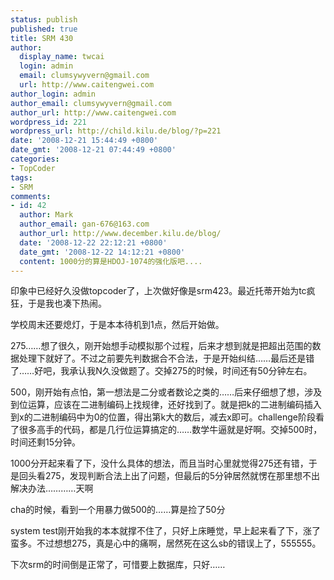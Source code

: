 ```yaml
---
status: publish
published: true
title: SRM 430
author:
  display_name: twcai
  login: admin
  email: clumsywyvern@gmail.com
  url: http://www.caitengwei.com
author_login: admin
author_email: clumsywyvern@gmail.com
author_url: http://www.caitengwei.com
wordpress_id: 221
wordpress_url: http://child.kilu.de/blog/?p=221
date: '2008-12-21 15:44:49 +0800'
date_gmt: '2008-12-21 07:44:49 +0800'
categories:
- TopCoder
tags:
- SRM
comments:
- id: 42
  author: Mark
  author_email: gan-676@163.com
  author_url: http://www.december.kilu.de/blog/
  date: '2008-12-22 22:12:21 +0800'
  date_gmt: '2008-12-22 14:12:21 +0800'
  content: 1000分的算是HDOJ-1074的强化版吧....
---
```

<p>印象中已经好久没做topcoder了，上次做好像是srm423。最近托蒂开始为tc疯狂，于是我也凑下热闹。</p>
<p>学校周末还要熄灯，于是本本待机到1点，然后开始做。</p>
<p>275&hellip;&hellip;想了很久，刚开始想手动模拟那个过程，后来才想到就是把超出范围的数据处理下就好了。不过之前要先判数据合不合法，于是开始纠结&hellip;&hellip;最后还是错了&hellip;&hellip;好吧，我承认我N久没做题了。交掉275的时候，时间还有50分钟左右。</p>
<p>500，刚开始有点怕，第一想法是二分或者数论之类的&hellip;&hellip;后来仔细想了想，涉及到位运算，应该在二进制编码上找规律，还好找到了。就是把k的二进制编码插入到x的二进制编码中为0的位置，得出第k大的数后，减去x即可。challenge阶段看了很多高手的代码，都是几行位运算搞定的&hellip;&hellip;数学牛逼就是好啊。交掉500时，时间还剩15分钟。</p>
<p>1000分开起来看了下，没什么具体的想法，而且当时心里就觉得275还有错，于是回头看275，发现判断合法上出了问题，但最后的5分钟居然就愣在那里想不出解决办法&hellip;&hellip;&hellip;&hellip;天啊</p>
<p>cha的时候，看到一个用暴力做500的&hellip;&hellip;算是捡了50分</p>
<p>system test刚开始我的本本就撑不住了，只好上床睡觉，早上起来看了下，涨了蛮多。不过想想275，真是心中的痛啊，居然死在这么sb的错误上了，555555。</p>
<p>下次srm的时间倒是正常了，可惜要上数据库，只好&hellip;&hellip;</p>
